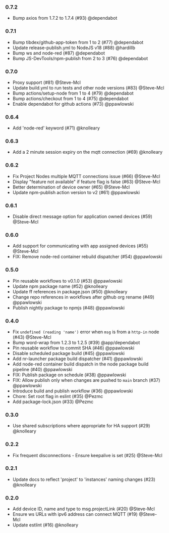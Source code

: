 ### 0.7.2

 - Bump axios from 1.7.2 to 1.7.4 (#93) @dependabot

### 0.7.1

 - Bump tibdex/github-app-token from 1 to 2 (#77) @dependabot
 - Update release-publish.yml to NodeJS v18 (#88) @hardillb
 - Bump ws and node-red (#87) @dependabot
 - Bump JS-DevTools/npm-publish from 2 to 3 (#76) @dependabot

### 0.7.0

 - Proxy support (#81) @Steve-Mcl
 - Update build.yml to run tests and other node versions (#83) @Steve-Mcl
 - Bump actions/setup-node from 1 to 4 (#79) @dependabot
 - Bump actions/checkout from 1 to 4 (#75) @dependabot
 - Enable dependabot for github actions (#73) @ppawlowski

### 0.6.4

 - Add 'node-red' keyword (#71) @knolleary

### 0.6.3

 - Add a 2 minute session expiry on the mqtt connection (#69) @knolleary

### 0.6.2

 - Fix Project Nodes multiple MQTT connections issue (#66) @Steve-Mcl
 - Display "feature not available" if feature flag is false (#63) @Steve-Mcl
 - Better determination of device owner (#65) @Steve-Mcl
 - Update npm-publish action version to v2 (#61) @ppawlowski

### 0.6.1

 - Disable direct message option for application owned devices (#59) @Steve-Mcl
 
### 0.6.0

 - Add support for communicating with app assigned devices (#55) @Steve-Mcl
 - FIX: Remove node-red container rebuild dispatcher (#54) @ppawlowski

### 0.5.0

 - Pin reusable workflows to v0.1.0 (#53) @ppawlowski
 - Update npm package name (#52) @knolleary
 - Update ff references in package.json (#50) @knolleary
 - Change repo references in workflows after github org rename (#49) @ppawlowski
 - Publish nightly package to npmjs (#48) @ppawlowski

### 0.4.0

 - Fix `undefined (reading 'name')` error when `msg` is from a `http-in` node (#43) @Steve-Mcl
 - Bump word-wrap from 1.2.3 to 1.2.5 (#39) @app/dependabot
 - Pin reusable workflow to commit SHA (#46) @ppawlowski
 - Disable scheduled package build (#45) @ppawlowski
 - Add nr-launcher package build dispatcher (#41) @ppawlowski
 - Add node-red container build dispatch in the node package build pipeline (#40) @ppawlowski
 - FIX: Publish package on schedule (#38) @ppawlowski
 - FIX: Allow publish only when changes are pushed to `main` branch (#37) @ppawlowski
 - Introduce build and publish workflow (#36) @ppawlowski
 - Chore: Set root flag in eslint (#35) @Pezmc
 - Add package-lock.json (#33) @Pezmc

### 0.3.0

 - Use shared subscriptions where appropriate for HA support (#29) @knolleary

### 0.2.2

 - Fix frequent disconnections - Ensure keepalive is set (#25) @Steve-Mcl

### 0.2.1

- Update docs to reflect 'project' to 'instances' naming changes (#23) @knolleary

### 0.2.0

 - Add device ID, name and type to msg.projectLink (#20) @Steve-Mcl
 - Ensure ws URLs with ipv6 address can connect MQTT (#19) @Steve-Mcl
 - Update estlint (#16) @knolleary
